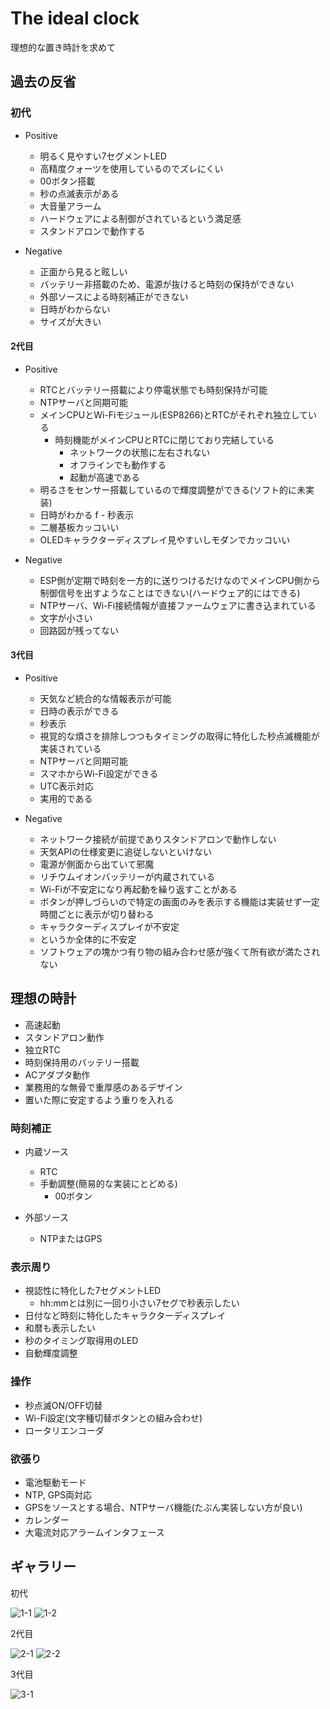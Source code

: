 # The ideal clock

理想的な置き時計を求めて


## 過去の反省

### 初代

- Positive
  - 明るく見やすい7セグメントLED
  - 高精度クォーツを使用しているのでズレにくい
  - 00ボタン搭載
  - 秒の点滅表示がある
  - 大音量アラーム
  - ハードウェアによる制御がされているという満足感
  - スタンドアロンで動作する

- Negative
  - 正面から見ると眩しい
  - バッテリー非搭載のため、電源が抜けると時刻の保持ができない
  - 外部ソースによる時刻補正ができない
  - 日時がわからない
  - サイズが大きい


#### 2代目

- Positive
  - RTCとバッテリー搭載により停電状態でも時刻保持が可能
  - NTPサーバと同期可能
  - メインCPUとWi-Fiモジュール(ESP8266)とRTCがそれぞれ独立している
    - 時刻機能がメインCPUとRTCに閉じており完結している
      - ネットワークの状態に左右されない
      - オフラインでも動作する
      - 起動が高速である
  - 明るさをセンサー搭載しているので輝度調整ができる(ソフト的に未実装)
  - 日時がわかる
f  - 秒表示
  - 二層基板カッコいい
  - OLEDキャラクターディスプレイ見やすいしモダンでカッコいい

- Negative
  - ESP側が定期で時刻を一方的に送りつけるだけなのでメインCPU側から制御信号を出すようなことはできない(ハードウェア的にはできる)
  - NTPサーバ、Wi-Fi接続情報が直接ファームウェアに書き込まれている
  - 文字が小さい
  - 回路図が残ってない

#### 3代目

- Positive
  - 天気など統合的な情報表示が可能
  - 日時の表示ができる
  - 秒表示
  - 視覚的な煩さを排除しつつもタイミングの取得に特化した秒点滅機能が実装されている
  - NTPサーバと同期可能
  - スマホからWi-Fi設定ができる
  - UTC表示対応
  - 実用的である

- Negative
  - ネットワーク接続が前提でありスタンドアロンで動作しない
  - 天気APIの仕様変更に追従しないといけない
  - 電源が側面から出ていて邪魔
  - リチウムイオンバッテリーが内蔵されている
  - Wi-Fiが不安定になり再起動を繰り返すことがある
  - ボタンが押しづらいので特定の画面のみを表示する機能は実装せず一定時間ごとに表示が切り替わる
  - キャラクターディスプレイが不安定
  - というか全体的に不安定
  - ソフトウェアの塊かつ有り物の組み合わせ感が強くて所有欲が満たされない

## 理想の時計

- 高速起動
- スタンドアロン動作
- 独立RTC
- 時刻保持用のバッテリー搭載
- ACアダプタ動作
- 業務用的な無骨で重厚感のあるデザイン
- 置いた際に安定するよう重りを入れる

### 時刻補正

- 内蔵ソース
  - RTC
  - 手動調整(簡易的な実装にとどめる)
    - 00ボタン

- 外部ソース
  - NTPまたはGPS

### 表示周り

- 視認性に特化した7セグメントLED
  - hh:mmとは別に一回り小さい7セグで秒表示したい
- 日付など時刻に特化したキャラクターディスプレイ
- 和暦も表示したい
- 秒のタイミング取得用のLED
- 自動輝度調整


### 操作

- 秒点滅ON/OFF切替
- Wi-Fi設定(文字種切替ボタンとの組み合わせ)
- ロータリエンコーダ

### 欲張り

- 電池駆動モード
- NTP, GPS両対応
- GPSをソースとする場合、NTPサーバ機能(たぶん実装しない方が良い)
- カレンダー
- 大電流対応アラームインタフェース





## ギャラリー

初代

![1-1](https://github.com/user-attachments/assets/5780f460-9cf2-429e-a1cc-bb3f518b5124)
![1-2](https://github.com/user-attachments/assets/eb70f070-004a-434f-a0b5-d23556f7eafa)

2代目

![2-1](https://github.com/user-attachments/assets/ce587424-94a1-4526-8b41-383fbaba0f52)
![2-2](https://github.com/user-attachments/assets/1a729784-678b-45c4-a4f2-7872dc0e460d)

3代目

![3-1](https://github.com/user-attachments/assets/fcbe6f4e-287e-4fc1-8dc0-9b5a6e69e634)
